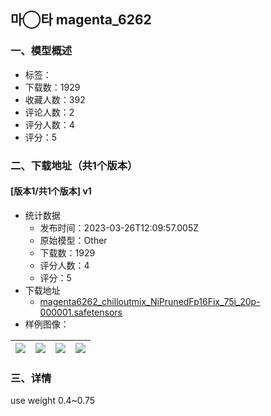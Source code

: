 ## 마◯타 magenta_6262
### 一、模型概述

- 标签：
- 下载数：1929
- 收藏人数：392
- 评论人数：2
- 评分人数：4
- 评分：5

### 二、下载地址（共1个版本）

#### [版本1/共1个版本] v1

- 统计数据
  - 发布时间：2023-03-26T12:09:57.005Z
  - 原始模型：Other
  - 下载数：1929
  - 评分人数：4
  - 评分：5
- 下载地址
  - [magenta6262_chilloutmix_NiPrunedFp16Fix_75i_20p-000001.safetensors](https://civitai.com/api/download/models/29508)
- 样例图像：

| <img src="https://image.civitai.com/xG1nkqKTMzGDvpLrqFT7WA/e77bb184-5950-4cf1-53ff-171644347a00/width=450/333802.jpeg" /> | <img src="https://image.civitai.com/xG1nkqKTMzGDvpLrqFT7WA/2bc7f3c6-9fde-495a-4618-84063a81ff00/width=450/333819.jpeg" /> | <img src="https://image.civitai.com/xG1nkqKTMzGDvpLrqFT7WA/a0be2741-a195-46d0-3197-22cdb3695800/width=450/350740.jpeg" /> | <img src="https://image.civitai.com/xG1nkqKTMzGDvpLrqFT7WA/c1471a30-f12b-445c-54d3-923b911b2300/width=450/354647.jpeg" /> |
| ---- | ---- | ---- | ---- |


### 三、详情
<p>use weight 0.4~0.75</p>